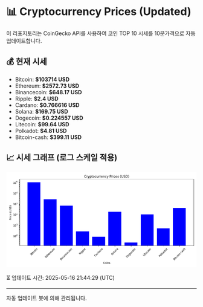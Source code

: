 
# 📊 Cryptocurrency Prices (Updated)

이 리포지토리는 CoinGecko API를 사용하여 코인 TOP 10 시세를 10분가격으로 자동 업데이트합니다.

## 💰 현재 시세
- Bitcoin: **$103714 USD**
- Ethereum: **$2572.73 USD**
- Binancecoin: **$648.17 USD**
- Ripple: **$2.4 USD**
- Cardano: **$0.766616 USD**
- Solana: **$169.75 USD**
- Dogecoin: **$0.224557 USD**
- Litecoin: **$99.64 USD**
- Polkadot: **$4.81 USD**
- Bitcoin-cash: **$399.11 USD**

## 📈 시세 그래프 (로그 스케일 적용)
![Crypto Prices](crypto_prices.png)

⏳ 업데이트 시간: 2025-05-16 21:44:29 (UTC)

---
자동 업데이트 봇에 의해 관리됩니다.
